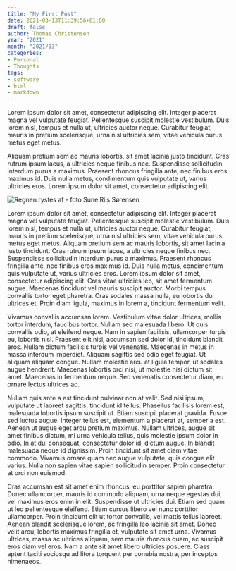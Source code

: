 ```yaml
---
title: "My First Post"
date: 2021-03-13T11:39:56+01:00
draft: false
author: Thomas Christensen
year: "2021"
month: "2021/03"
categories:
- Personal
- Thoughts
tags:
- software
- html
- markdown
---
```


Lorem ipsum dolor sit amet, consectetur adipiscing elit. Integer placerat magna vel vulputate feugiat. Pellentesque suscipit molestie vestibulum. Duis lorem nisl, tempus et nulla ut, ultricies auctor neque. Curabitur feugiat, mauris in pretium scelerisque, urna nisl ultricies sem, vitae vehicula purus metus eget metus.

<!--more-->

Aliquam pretium sem ac mauris lobortis, sit amet lacinia justo tincidunt. Cras rutrum ipsum lacus, a ultricies neque finibus nec. Suspendisse sollicitudin interdum purus a maximus. Praesent rhoncus fringilla ante, nec finibus eros maximus id. Duis nulla metus, condimentum quis vulputate ut, varius ultricies eros. Lorem ipsum dolor sit amet, consectetur adipiscing elit.

![Regnen rystes af - foto Sune Riis Sørensen](regnen_rystes_af_salthammer-02_srs.jpg)

Lorem ipsum dolor sit amet, consectetur adipiscing elit. Integer placerat magna vel vulputate feugiat. Pellentesque suscipit molestie vestibulum. Duis lorem nisl, tempus et nulla ut, ultricies auctor neque. Curabitur feugiat, mauris in pretium scelerisque, urna nisl ultricies sem, vitae vehicula purus metus eget metus. Aliquam pretium sem ac mauris lobortis, sit amet lacinia justo tincidunt. Cras rutrum ipsum lacus, a ultricies neque finibus nec. Suspendisse sollicitudin interdum purus a maximus. Praesent rhoncus fringilla ante, nec finibus eros maximus id. Duis nulla metus, condimentum quis vulputate ut, varius ultricies eros. Lorem ipsum dolor sit amet, consectetur adipiscing elit. Cras vitae ultricies leo, sit amet fermentum augue. Maecenas tincidunt vel mauris suscipit auctor. Morbi tempus convallis tortor eget pharetra. Cras sodales massa nulla, eu lobortis dui ultrices et. Proin diam ligula, maximus in lorem a, tincidunt fermentum velit.

Vivamus convallis accumsan lorem. Vestibulum vitae dolor ultrices, mollis tortor interdum, faucibus tortor. Nullam sed malesuada libero. Ut quis convallis odio, at eleifend neque. Nam in sapien facilisis, ullamcorper turpis eu, lobortis nisl. Praesent elit nisi, accumsan sed dolor id, tincidunt blandit eros. Nullam dictum facilisis turpis vel venenatis. Maecenas in metus in massa interdum imperdiet. Aliquam sagittis sed odio eget feugiat. Ut aliquam aliquam congue. Nullam molestie arcu at ligula tempor, ut sodales augue hendrerit. Maecenas lobortis orci nisi, ut molestie nisi dictum sit amet. Maecenas in fermentum neque. Sed venenatis consectetur diam, eu ornare lectus ultrices ac.

Nullam quis ante a est tincidunt pulvinar non at velit. Sed nisi ipsum, vulputate ut laoreet sagittis, tincidunt id tellus. Phasellus facilisis lorem est, malesuada lobortis ipsum suscipit ut. Etiam suscipit placerat gravida. Fusce sed luctus augue. Integer tellus est, elementum a placerat at, semper a est. Aenean ut augue eget arcu pretium maximus. Nullam ultrices, augue sit amet finibus dictum, mi urna vehicula tellus, quis molestie ipsum dolor in odio. In at dui consequat, consectetur dolor id, dictum augue. In blandit malesuada neque id dignissim. Proin tincidunt sit amet diam vitae commodo. Vivamus ornare quam nec augue vulputate, quis congue elit varius. Nulla non sapien vitae sapien sollicitudin semper. Proin consectetur at orci non euismod.

Cras accumsan est sit amet enim rhoncus, eu porttitor sapien pharetra. Donec ullamcorper, mauris id commodo aliquam, urna neque egestas dui, vel maximus eros enim in elit. Suspendisse ut ultricies dui. Etiam sed quam ut leo pellentesque eleifend. Etiam cursus libero vel nunc porttitor ullamcorper. Proin tincidunt elit ut tortor convallis, vel mattis tellus laoreet. Aenean blandit scelerisque lorem, ac fringilla leo lacinia sit amet. Donec velit arcu, lobortis maximus fringilla et, vulputate sit amet urna. Vivamus ultrices, massa ac ultrices aliquam, sem mauris rhoncus quam, ac suscipit eros diam vel eros. Nam a ante sit amet libero ultricies posuere. Class aptent taciti sociosqu ad litora torquent per conubia nostra, per inceptos himenaeos.

